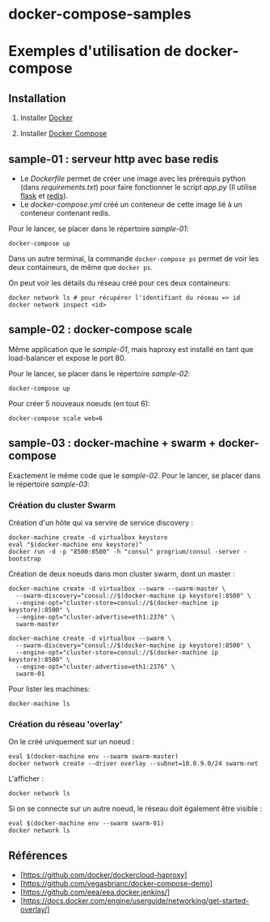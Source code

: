 # docker-compose-samples

Exemples d'utilisation de docker-compose
========================================

Installation
------------

1. Installer [Docker](https://docs.docker.com/engine/installation/)

1. Installer [Docker Compose](https://docs.docker.com/compose/install/)

sample-01 : serveur http avec base redis
----------------------------------------

* Le _Dockerfile_ permet de créer une image avec les prérequis python (dans
  _requirements.txt_) pour faire fonctionner le script _app.py_ (Il utilise
  [flask](http://flask.pocoo.org/) et
  [redis](https://pypi.python.org/pypi/redis)).
* Le _docker-compose.yml_ créé un conteneur de cette image lié à un conteneur
contenant redis.

Pour le lancer, se placer dans le répertoire _sample-01_:

```
docker-compose up
```

Dans un autre terminal, la commande `docker-compose ps` permet de voir les deux
containeurs, de même que `docker ps`.

On peut voir les détails du réseau créé pour ces deux containeurs:

```
docker network ls # pour récupérer l'identifiant du réseau => id
docker network inspect <id>
```

sample-02 : docker-compose scale
--------------------------------

Même application que le _sample-01_, mais haproxy est installé en tant que
load-balancer et expose le port 80.

Pour le lancer, se placer dans le répertoire _sample-02_:

```
docker-compose up
```

Pour créer 5 nouveaux noeuds (en tout 6):

```
docker-compose scale web=6
```

sample-03 : docker-machine + swarm + docker-compose
---------------------------------------------------

Exactement le même code que le _sample-02_. Pour le lancer, se placer dans le répertoire _sample-03_:

### Création du cluster Swarm

Création d'un hôte qui va servire de service discovery :

```
docker-machine create -d virtualbox keystore
eval "$(docker-machine env keystore)"
docker run -d -p "8500:8500" -h "consul" progrium/consul -server -bootstrap
```

Création de deux noeuds dans mon cluster swarm, dont un master :

```
docker-machine create -d virtualbox --swarm --swarm-master \
  --swarm-discovery="consul://$(docker-machine ip keystore):8500" \
  --engine-opt="cluster-store=consul://$(docker-machine ip keystore):8500" \
  --engine-opt="cluster-advertise=eth1:2376" \
  swarm-master

docker-machine create -d virtualbox --swarm \
  --swarm-discovery="consul://$(docker-machine ip keystore):8500" \
  --engine-opt="cluster-store=consul://$(docker-machine ip keystore):8500" \
  --engine-opt="cluster-advertise=eth1:2376" \
  swarm-01
```

Pour lister les machines:

```
docker-machine ls
```

### Création du réseau 'overlay'

On le créé uniquement sur un noeud :

```
eval $(docker-machine env --swarm swarm-master)
docker network create --driver overlay --subnet=10.0.9.0/24 swarm-net
```

L'afficher :

```
docker network ls
```

Si on se connecte sur un autre noeud, le réseau doit également être visible :

```
eval $(docker-machine env --swarm swarm-01)
docker network ls
```


Références
----------

* [https://github.com/docker/dockercloud-haproxy]
* [https://github.com/vegasbrianc/docker-compose-demo]
* [https://github.com/eea/eea.docker.jenkins/]
* [https://docs.docker.com/engine/userguide/networking/get-started-overlay/]
